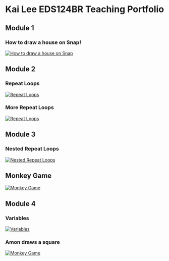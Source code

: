 # Kai Lee EDS124BR Teaching Portfolio 

## Module 1
### How to draw a house on Snap!
[![How to draw a house on Snap](https://img.youtube.com/vi/bER7YnFPYQM/0.jpg)](https://www.youtube.com/watch?v=bER7YnFPYQM)


## Module 2
### Repeat Loops
[![Repeat Loops](https://img.youtube.com/vi/64WwCHb327c/0.jpg)](https://www.youtube.com/watch?v=64WwCHb327c)

### More Repeat Loops
[![Repeat Loops](https://img.youtube.com/vi/dSTAkM76Ewc/0.jpg)](https://www.youtube.com/watch?v=dSTAkM76Ewc)


## Module 3
### Nested Repeat Loops
[![Nested Repeat Loops](https://img.youtube.com/vi/XRxk_vTA0p8/0.jpg)](https://www.youtube.com/watch?v=XRxk_vTA0p8)

## Monkey Game
[![Monkey Game](https://img.youtube.com/vi/huPrSdBYH_I/0.jpg)](https://www.youtube.com/watch?v=huPrSdBYH_I)



## Module 4
### Variables
[![Variables](https://i9.ytimg.com/vi_webp/J8zN96t1uQc/mq1.webp?sqp=CJCNsaIG-oaymwEmCMACELQB8quKqQMa8AEB-AH-CYAC0AWKAgwIABABGDogTSh_MA8=&rs=AOn4CLBp2h0Iuy3fr5V2wbWXQPPBTIzUyw)](https://www.youtube.com/watch?v=J8zN96t1uQc)

### Amon draws a square
[![Monkey Game](https://img.youtube.com/vi/CYn-f0k1gOs/0.jpg)](https://www.youtube.com/watch?v=CYn-f0k1gOs)